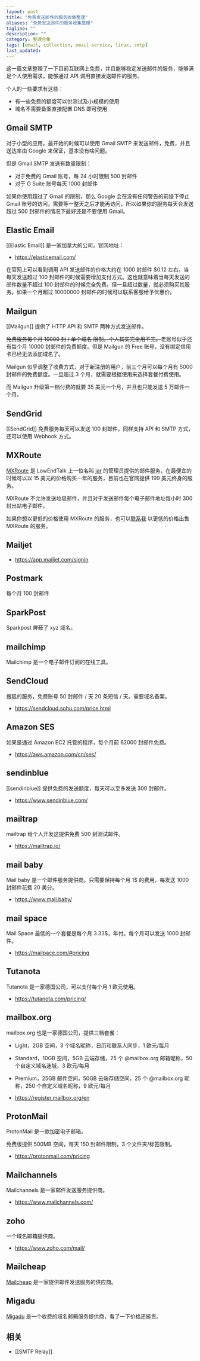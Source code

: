 ```yaml
---
layout: post
title: "免费发送邮件的服务收集整理"
aliases: "免费发送邮件的服务收集整理"
tagline: ""
description: ""
category: 整理合集
tags: [email, collection, email-service, linux, smtp]
last_updated:
---
```


这一篇文章整理了一下目前互联网上免费，并且能够稳定发送邮件的服务，能够满足个人使用需求，能够通过 API 调用直接发送邮件的服务。

个人的一些要求有这些：

- 有一些免费的额度可以供测试及小规模的使用
- 域名不需要备案直接配置 DNS 即可使用

## Gmail SMTP

对于小型的应用，最开始的时候可以使用 Gmail SMTP 来发送邮件，免费，并且送达率由 Google 来保证，基本没有啥问题。

但是 Gmail SMTP 发送有数量限制：

- 对于免费的 Gmail 账号，每 24 小时限制 500 封邮件
- 对于 G Suite 账号每天 1000 封邮件

如果你使用超过了 Gmail 的限制，那么 Google 会在没有任何警告的前提下停止 Gmail 账号的访问，需要等一整天之后才能再访问，所以如果你的服务每天会发送超过 500 封邮件的情况下最好还是不要使用 Gmail。

## Elastic Email

[[Elastic Email]] 是一家加拿大的公司。官网地址：

- <https://elasticemail.com/>

在官网上可以看到调用 API 发送邮件的价格大约在 1000 封邮件 $0.12 左右。当每天发送超过 100 封邮件的时候需要增加支付方式。这也就意味着当每天发送的邮件数量不超过 100 封邮件的时候完全免费。但一旦超过数量，就必须购买其服务。如果一个月超过 10000000 封邮件的时候可以联系客服给予优惠价。

## Mailgun

[[Mailgun]] 提供了 HTTP API 和 SMTP 两种方式发送邮件。

~~免费服务每个月 10000 封 / 单个域名 限制，个人其实完全用不完。~~老账号似乎还有每个月 10000 封邮件的免费额度。但是 Mailgun 的 Free 账号，没有绑定信用卡已经无法添加域名了。

Mailgun 似乎调整了收费方式，对于新注册的用户，前三个月可以每个月有 5000 封邮件的免费额度。一旦超过 3 个月，就需要根据使用来选择套餐付费使用。

而 Mailgun 升级第一档付费的就要 35 美元一个月，并且也只能发送 5 万邮件一个月。

## SendGrid

[[SendGrid]] 免费服务每天可以发送 100 封邮件，同样支持 API 和 SMTP 方式，还可以使用 Webhook 方式。

## MXRoute

[MXRoute](https://mxroute.com/) 是 LowEndTalk 上一位名叫 [jar](https://lowendtalk.com/profile/jar) 的管理员提供的邮件服务，在最便宜的时候可以以 15 美元的价格购买一年的服务，目前也在官网提供 199 美元终身的服务。

MXRoute 不允许发送垃圾邮件，并且对于发送邮件每个电子邮件地址每小时 300 封出站电子邮件。

如果你想以更低的价格使用 MXRoute 的服务，也可以[联系我](https://client.einverne.info) 以更低的价格出售 MXRoute 的服务。

## Mailjet

- <https://app.mailjet.com/signin>

## Postmark

每个月 100 封邮件

## SparkPost

Sparkpost 屏蔽了 xyz 域名。

## mailchimp

Mailchimp 是一个电子邮件订阅的在线工具。

## SendCloud

搜狐的服务，免费账号 50 封邮件 / 天 20 条短信 / 天。需要域名备案。

- https://sendcloud.sohu.com/price.html

## Amazon SES

如果是通过 Amazon EC2 托管的程序，每个月前 62000 封邮件免费。

- <https://aws.amazon.com/cn/ses/>

## sendinblue

[[sendinblue]] 提供免费的发送额度，每天可以至多发送 300 封邮件。

- <https://www.sendinblue.com/>

## mailtrap

mailtrap 给个人开发这提供免费 500 封测试邮件。

- <https://mailtrap.io/>

## mail baby

Mail baby 是一个邮件服务提供商。只需要保持每个月 1$ 的费用，每发送 1000 封邮件花费 20 美分。

- <https://www.mail.baby/>

## mail space

Mail Space 最低的一个套餐是每个月 3.33$，年付。每个月可以发送 1000 封邮件。

- <https://mailpace.com/#pricing>

## Tutanota

Tutanota 是一家德国公司，可以支付每个月 1 欧元使用。

- <https://tutanota.com/pricing/>

## mailbox.org

mailbox.org 也是一家德国公司，提供三档套餐：

- Light，2GB 空间，3 个域名昵称，日历和联系人同步，1 欧元/每月
- Standard，10GB 空间，5GB 云端存储，25 个 @mailbox.org 邮箱昵称，50 个自定义域名迷城，3 欧元/每月
- Premium，25GB 邮件空间，50GB 云端存储空间，25 个 @mailbox.org 昵称，250 个自定义域名昵称，9 欧元/每月

- <https://register.mailbox.org/en>

## ProtonMail

ProtonMail 是一款加密电子邮箱。

免费版提供 500MB 空间，每天 150 封邮件限制，3 个文件夹/标签限制。

- <https://protonmail.com/pricing>

## Mailchannels

Mailchannels 是一家邮件发送服务提供商。

- <https://www.mailchannels.com/>

## zoho

一个域名邮箱提供商。

- <https://www.zoho.com/mail/>

## Mailcheap

[Mailcheap](https://www.mailcheap.co/) 是一家提供邮件发送服务的供应商。

## Migadu

[Migadu](https://www.migadu.com/) 是一个收费的域名邮箱服务提供商，看了一下价格还挺贵。

## 相关

- [[SMTP Relay]]
